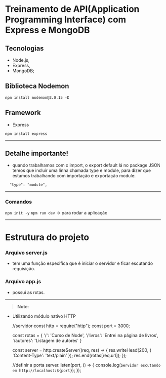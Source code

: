 #  Treinamento de API(Application Programming Interface) com Express e MongoDB

## Tecnologias

- Node.js,
- Express,
- MongoDB;

## Biblioteca Nodemon

`npm install nodemon@2.0.15 -D`

## Framework

- Express

`npm install express`

<hr>

## Detalhe importante!
- quando trabalhamos com o import, o export default lá no package JSON temos que incluir uma linha chamada type e module, para dizer que estamos trabalhando com importação e exportação module.

`  "type": "module",`

<hr>

### Comandos

`npm init -y`
`npm run dev` -> para rodar a aplicação

<hr>

# Estrutura do projeto 

### Arquivo server.js

- tem uma função especifica que é iniciar o servidor e ficar escutando requisição.

### Arquivo app.js

- possui as rotas.









<hr>

>**Note**:
- Utilizando módulo nativo HTTP
    
    //servidor
    const http = require("http");
    const port = 3000;

    const rotas = {
        '/': 'Curso de Node',
        '/livros': 'Entrei na página de livros',
        '/autores': 'Listagem de autores'
    }

    const server = http.createServer((req, res) => {
        res.writeHead(200, { 'Content-Type': 'text/plain' });
        res.end(rotas[req.url]);
    });

    //definir a porta
    server.listen(port, () => {
        console.log(`Servidor escutando em http://localhost:${port}`);
    });
    

